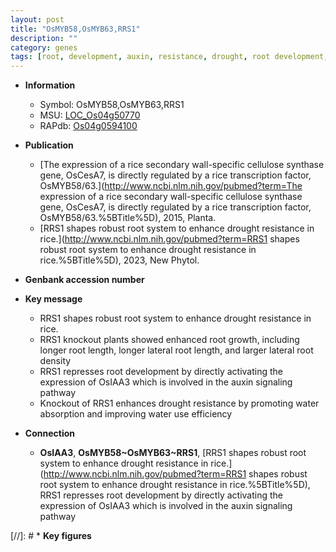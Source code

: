 ```yaml
---
layout: post
title: "OsMYB58,OsMYB63,RRS1"
description: ""
category: genes
tags: [root, development, auxin, resistance, drought, root development, root growth, lateral root, drought resistance, root length, lateral root length]
---
```


* **Information**  
    + Symbol: OsMYB58,OsMYB63,RRS1  
    + MSU: [LOC_Os04g50770](http://rice.uga.edu/cgi-bin/ORF_infopage.cgi?orf=LOC_Os04g50770)  
    + RAPdb: [Os04g0594100](http://rapdb.dna.affrc.go.jp/viewer/gbrowse_details/irgsp1?name=Os04g0594100)  

* **Publication**  
    + [The expression of a rice secondary wall-specific cellulose synthase gene, OsCesA7, is directly regulated by a rice transcription factor, OsMYB58/63.](http://www.ncbi.nlm.nih.gov/pubmed?term=The expression of a rice secondary wall-specific cellulose synthase gene, OsCesA7, is directly regulated by a rice transcription factor, OsMYB58/63.%5BTitle%5D), 2015, Planta.
    + [RRS1 shapes robust root system to enhance drought resistance in rice.](http://www.ncbi.nlm.nih.gov/pubmed?term=RRS1 shapes robust root system to enhance drought resistance in rice.%5BTitle%5D), 2023, New Phytol.

* **Genbank accession number**  

* **Key message**  
    + RRS1 shapes robust root system to enhance drought resistance in rice.
    + RRS1 knockout plants showed enhanced root growth, including longer root length, longer lateral root length, and larger lateral root density
    + RRS1 represses root development by directly activating the expression of OsIAA3 which is involved in the auxin signaling pathway
    + Knockout of RRS1 enhances drought resistance by promoting water absorption and improving water use efficiency

* **Connection**  
    + __OsIAA3__, __OsMYB58~OsMYB63~RRS1__, [RRS1 shapes robust root system to enhance drought resistance in rice.](http://www.ncbi.nlm.nih.gov/pubmed?term=RRS1 shapes robust root system to enhance drought resistance in rice.%5BTitle%5D),  RRS1 represses root development by directly activating the expression of OsIAA3 which is involved in the auxin signaling pathway

[//]: # * **Key figures**  


